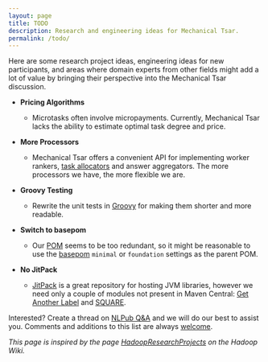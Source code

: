 ```yaml
---
layout: page
title: TODO
description: Research and engineering ideas for Mechanical Tsar.
permalink: /todo/
---
```


Here are some research project ideas, engineering ideas for new participants, and areas where domain experts from other fields might add a lot of value by bringing their perspective into the Mechanical Tsar discussion.

* **Pricing Algorithms**
  * Microtasks often involve micropayments. Currently, Mechanical Tsar lacks the ability to estimate optimal task degree and price.

* **More Processors**
  * Mechanical Tsar offers a convenient API for implementing worker rankers, [task allocators](https://github.com/mtsar/mtsar/wiki/Writing-a-Task-Allocator) and answer aggregators. The more processors we have, the more flexible we are.

* **Groovy Testing**
  * Rewrite the unit tests in [Groovy](http://www.groovy-lang.org/) for making them shorter and more readable.

* **Switch to basepom**
  * Our [POM](https://github.com/mtsar/mtsar/blob/develop/pom.xml) seems to be too redundant, so it might be reasonable to use the [basepom](https://github.com/basepom/basepom) `minimal` or `foundation` settings as the parent POM.

* **No JitPack**
  * [JitPack](https://jitpack.io/) is a great repository for hosting JVM libraries, however we need only a couple of modules not present in Maven Central: [Get Another Label](https://github.com/ipeirotis/Get-Another-Label) and [SQUARE](https://github.com/utir/square).

<!--
* **Topic**
  * Description.
-->

Interested? Create a thread on [NLPub Q&A](https://qa.nlpub.ru/c/mtsar) and we will do our best to assist you. Comments and additions to this list are always [welcome](https://github.com/mtsar/mtsar.github.io/blob/master/todo.md).

*This page is inspired by the page [HadoopResearchProjects](https://wiki.apache.org/hadoop/HadoopResearchProjects) on the Hadoop Wiki.*

